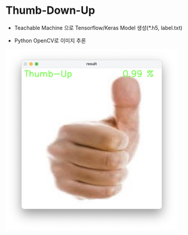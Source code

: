 # Thumb-Down-Up

* Teachable Machine 으로 Tensorflow/Keras Model 생성(*.h5, label.txt)

* Python OpenCV로 이미지 추론

<img width="461" src="https://github.com/Teachable-Machine-OpenCV/Thumb-Down-Up/blob/main/Thumb_Infer01.png">
                                                                                                             
